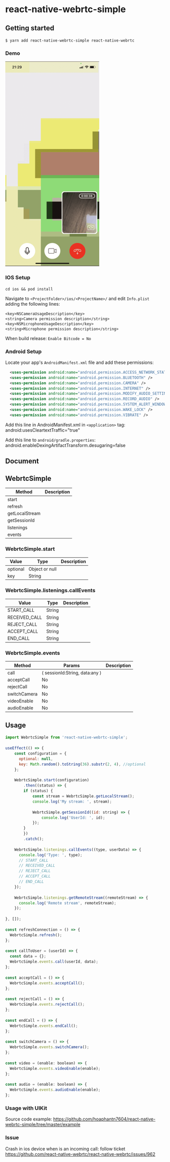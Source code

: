 # react-native-webrtc-simple

## Getting started

`$ yarn add react-native-webrtc-simple react-native-webrtc`

### Demo
![](./document/demo1.png?raw=true "Demo")

### IOS Setup
  `cd ios && pod install`

  Navigate to `<ProjectFolder>/ios/<ProjectName>/` and edit `Info.plist` adding the following lines:

  ```
  <key>NSCameraUsageDescription</key>
  <string>Camera permission description</string>
  <key>NSMicrophoneUsageDescription</key>
  <string>Microphone permission description</string>
  ```

  When build release:
  `Enable Bitcode = No`

### Android Setup
  Locate your app's `AndroidManifest.xml` file and add these permissions:

  ```xml
    <uses-permission android:name="android.permission.ACCESS_NETWORK_STATE" />
    <uses-permission android:name="android.permission.BLUETOOTH" />
    <uses-permission android:name="android.permission.CAMERA" />
    <uses-permission android:name="android.permission.INTERNET" />
    <uses-permission android:name="android.permission.MODIFY_AUDIO_SETTINGS" />
    <uses-permission android:name="android.permission.RECORD_AUDIO" />
    <uses-permission android:name="android.permission.SYSTEM_ALERT_WINDOW" />
    <uses-permission android:name="android.permission.WAKE_LOCK" />
    <uses-permission android:name="android.permission.VIBRATE" />
  ```

  Add this line in AndroidManifest.xml in `<application>` tag:
  android:usesCleartextTraffic="true"

  Add this line to `android/gradle.properties`:
  android.enableDexingArtifactTransform.desugaring=false

## Document

## WebrtcSimple

| Method                       | Description                   | 
| ---------------------------- | ----------------------------- |
| start                        |                               |
| refresh                      |                               |
| getLocalStream               |                               |
| getSessionId                 |                               |
| listenings                   |                               |
| events                       |                               |

### WebrtcSimple.start
| Value    | Type           | Description                                                             | 
| -------- | -------------- | ----------------------------------------------------------------------- |
| optional | Object or null |                                                                         |
| key      | String         |                                                                         |


### WebrtcSimple.listenings.callEvents
| Value            | Type    | Description                                                             | 
| ---------------- | ------- | ----------------------------------------------------------------------- |
| START_CALL       | String  |                                                                         |
| RECEIVED_CALL    | String  |                                                                         |
| REJECT_CALL      | String  |                                                                         |
| ACCEPT_CALL      | String  |                                                                         |
| END_CALL         | String  |                                                                         |

### WebrtcSimple.events
| Method        | Params                         | Description                                                             | 
| --------------| ------------------------------ | ----------------------------------------------------------------------- |
| call          | ( sessionId:String, data:any ) |                                                                         |
| acceptCall    | No                             |                                                                         |
| rejectCall    | No                             |                                                                         |
| switchCamera  | No                             |                                                                         |
| videoEnable   | No                             |                                                                         |
| audioEnable   | No                             |                                                                         |



## Usage
```js
import WebrtcSimple from 'react-native-webrtc-simple';

useEffect(() => {
    const configuration = {
      optional: null,
      key: Math.random().toString(36).substr(2, 4), //optional
    };
    
    WebrtcSimple.start(configuration)
        .then((status) => {
        if (status) {
            const stream = WebrtcSimple.getLocalStream();
            console.log('My stream: ', stream);

            WebrtcSimple.getSessionId((id: string) => {
                console.log('UserId: ', id);
            });
        }
        })
        .catch();

    WebrtcSimple.listenings.callEvents((type, userData) => {   
      console.log('Type: ', type);
      // START_CALL
      // RECEIVED_CALL
      // REJECT_CALL
      // ACCEPT_CALL
      // END_CALL   
    });

    WebrtcSimple.listenings.getRemoteStream((remoteStream) => {
      console.log('Remote stream', remoteStream);
    });

}, []);

const refreshConnection = () => {
  WebrtcSimple.refresh();
};

const callToUser = (userId) => {
  const data = {};
  WebrtcSimple.events.call(userId, data);
};

const acceptCall = () => {
  WebrtcSimple.events.acceptCall();
};

const rejectCall = () => {
  WebrtcSimple.events.rejectCall();
};

const endCall = () => {
  WebrtcSimple.events.endCall();
};

const switchCamera = () => {
  WebrtcSimple.events.switchCamera();
};

const video = (enable: boolean) => {
  WebrtcSimple.events.videoEnable(enable);
};

const audio = (enable: boolean) => {
  WebrtcSimple.events.audioEnable(enable);
};

```

### Usage with UIKit
Source code example: https://github.com/hoaphantn7604/react-native-webrtc-simple/tree/master/example

### Issue

  Crash in ios device when is an incoming call:
  follow ticket https://github.com/react-native-webrtc/react-native-webrtc/issues/962
